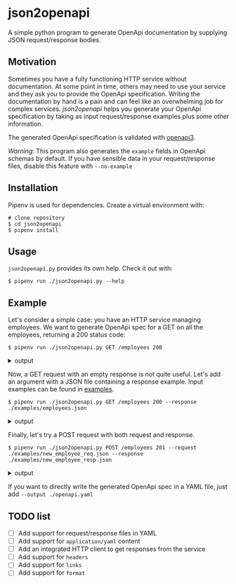 # json2openapi

A simple python program to generate OpenApi documentation by supplying JSON request/response bodies.

## Motivation

Sometimes you have a fully functioning HTTP service without documentation.
At some point in time, others may need to use your service and they ask you to provide the OpenApi specification.
Writing the documentation by hand is a pain and can feel like an overwhelming job for complex services.
_json2openapi_ helps you generate your OpenApi specification by taking as input request/response examples plus some
other information.

The generated OpenApi specification is validated with [openapi3](https://github.com/Dorthu/openapi3).

_Warning_: This program also generates the `example` fields in OpenApi schemas by default.
If you have sensible data in your request/response files, disable this feature with `--no-example`

## Installation

Pipenv is used for dependencies. Create a virtual environment with:

```shell script
# clone repository
$ cd json2openapi
$ pipenv install 
```

## Usage

`json2openapi.py` provides its own help. Check it out with:

```shell script
$ pipenv run ./json2openapi.py --help
```

## Example

Let's consider a simple case: you have an HTTP service managing employees.
We want to generate OpenApi spec for a GET on all the employees, returning a 200 status code:

```shell script
$ pipenv run ./json2openapi.py GET /employees 200
```

<details><summary>output</summary>

```yaml
openapi: 3.0.0
info:
  title: Generated by json2openapi
  version: v1
paths:
  /employees:
    get:
      responses:
        200:
          description: ''
```

</details>

Now, a GET request with an empty response is not quite useful.
Let's add an argument with a JSON file containing a response example.
Input examples can be found in [examples](./examples).

```shell script
$ pipenv run ./json2openapi.py GET /employees 200 --response ./examples/employees.json
```

<details><summary>output</summary>

```yaml
openapi: 3.0.0
info:
  title: Generated by json2openapi
  version: v1
paths:
  /employees:
    get:
      responses:
        200:
          description: ''
          content:
            application/json:
              schema:
                type: array
                items:
                  type: object
                  properties:
                    id:
                      type: integer
                      example: 1
                    name:
                      type: string
                      example: Dwight Schrute
                    role:
                      type: string
                      example: salesman
```

</details>

Finally, let's try a POST request with both request and response.

```shell script
$ pipenv run ./json2openapi.py POST /employees 201 --request ./examples/new_employee_req.json --response ./examples/new_employee_resp.json
```

<details><summary>output</summary>

```yaml
openapi: 3.0.0
info:
  title: Generated by json2openapi
  version: v1
paths:
  /employees:
    post:
      requestBody:
        content:
          application/json:
            schema:
              type: object
              properties:
                name:
                  type: string
                  example: Michael Scott
                role:
                  type: string
                  example: manager
      responses:
        201:
          description: ''
          content:
            application/json:
              schema:
                type: object
                properties:
                  id:
                    type: integer
                    example: 4
                  name:
                    type: string
                    example: Michael Scott
                  role:
                    type: string
                    example: manager
```

</details>

If you want to directly write the generated OpenApi spec in a YAML file, just add `--output ./openapi.yaml`

## TODO list

- [ ] Add support for request/response files in YAML
- [ ] Add support for `application/yaml` content
- [ ] Add an integrated HTTP client to get responses from the service
- [ ] Add support for `headers`
- [ ] Add support for `links`
- [ ] Add support for `format`
